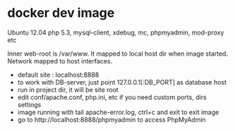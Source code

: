 docker dev image
=====

Ubuntu 12.04
php 5.3, mysql-client, xdebug, mc, phpmyadmin, mod-proxy etc

Inner web-root is /var/www. It mapped to local host dir when image started.
Network mapped to host interfaces.

* default site : localhost:8888
* to work with DB-server, just point 127.0.0.1[:DB_PORT] as database host
* run in project dir, it will be site root
* edit conf/apache.conf, php.ini, etc if you need custom ports, dirs settings
* image running with tail apache-error.log, ctrl+c and exit to exit image
* go to http://localhost:8888/phpmyadmin to access PhpMyAdmin
